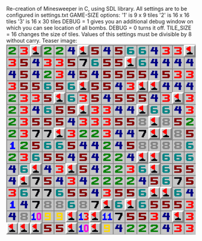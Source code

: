 Re-creation of Minesweeper in C, using SDL library.
All settings are to be configured in settings.txt
GAME-SIZE options:
'1' is 9 x 9 tiles
'2' is 16 x 16 tiles
'3' is 16 x 30 tiles
DEBUG = 1 gives you an additional debug window on which you can see location of all bombs. DEBUG = 0 turns it off.
TILE_SIZE = 16 changes the size of tiles. Values of this settings must be divisible by 8 without carry.
Teaser image:
![3D minesweeper](https://github.com/vheczkoslav/CMineSweepers/blob/main/readme-img.png?raw=true)